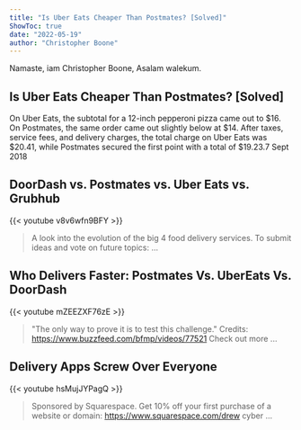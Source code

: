 ```yaml
---
title: "Is Uber Eats Cheaper Than Postmates? [Solved]"
ShowToc: true 
date: "2022-05-19"
author: "Christopher Boone" 
---
```


Namaste, iam Christopher Boone, Asalam walekum.
## Is Uber Eats Cheaper Than Postmates? [Solved]
On Uber Eats, the subtotal for a 12-inch pepperoni pizza came out to $16. On Postmates, the same order came out slightly below at $14. After taxes, service fees, and delivery charges, the total charge on Uber Eats was $20.41, while Postmates secured the first point with a total of $19.23.7 Sept 2018

## DoorDash vs. Postmates vs. Uber Eats vs. Grubhub
{{< youtube v8v6wfn9BFY >}}
>A look into the evolution of the big 4 food delivery services. To submit ideas and vote on future topics: ...

## Who Delivers Faster: Postmates Vs. UberEats Vs. DoorDash
{{< youtube mZEEZXF76zE >}}
>"The only way to prove it is to test this challenge." Credits: https://www.buzzfeed.com/bfmp/videos/77521 Check out more ...

## Delivery Apps Screw Over Everyone
{{< youtube hsMujJYPagQ >}}
>Sponsored by Squarespace. Get 10% off your first purchase of a website or domain: https://www.squarespace.com/drew cyber ...

